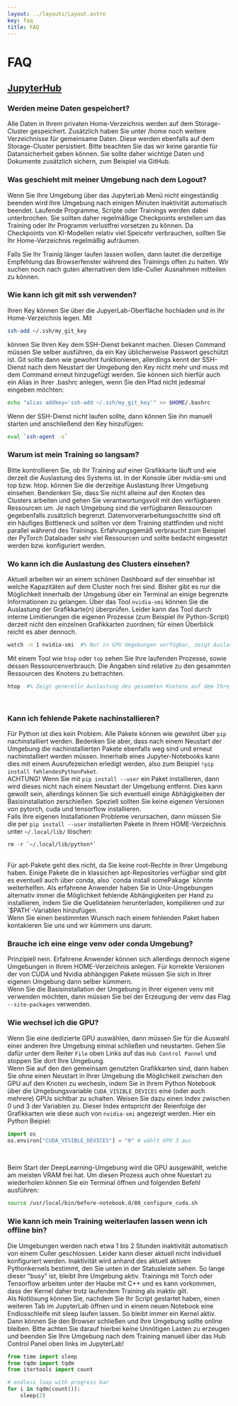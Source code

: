 ```yaml
---
layout: ../layouts/Layout.astro
key: faq
title: FAQ
---
```

# FAQ

## [JupyterHub](https://www.ki.fh-swf.de/jupyterhub)

### Werden meine Daten gespeichert?

Alle Daten in Ihrem privaten Home-Verzeichnis werden auf dem Storage-Cluster gespeichert. Zusätzlich haben Sie unter /home noch weitere Verzeichnisse für gemeinsame Daten. Diese werden ebenfalls auf dem Storage-Cluster persistiert. Bitte beachten Sie das wir keine garantie für Datansicherheit geben können. Sie sollte daher wichtige Daten und Dokumente zusätzlich sichern, zum Beispiel via GitHub.

### Was geschieht mit meiner Umgebung nach dem Logout?

Wenn Sie Ihre Umgebung über das JupyterLab Menü nicht eingeständig beenden wird Ihre Umgebung nach einigen Minuten Inaktivität automatisch beendet.
Laufende Programme, Scripte oder Trainings werden dabei unterbrochen. Sie sollten daher regelmäßige Checkpoints erstellen um das Training oder Ihr Programm verlustfrei vorsetzen zu können. Da Checkpoints von KI-Modellen relativ viel Speicehr verbrauchen, sollten Sie Ihr Home-Verzeichnis regelmäßig aufräumen.

Falls Sie Ihr Trainig länger laufen lassen wollen, dann lautet die derzeitige Empfehlung das Browserfenster während des Trainings offen zu halten.
Wir suchen noch nach guten alternativen dem Idle-Culler Ausnahmen mitteilen zu können.

### Wie kann ich git mit ssh verwenden?

Ihren Key können Sie über die JupyerLab-Oberfläche hochladen und in Ihr Home-Verzeichnis legen. Mit
```bash
ssh-add ~/.ssh/my_git_key
```
können Sie Ihren Key dem SSH-Dienst bekannt machen. Diesen Command müssen Sie selber ausführen, da ein Key üblicherweise Passwort geschützt ist.
Git sollte dann wie gewohnt funktionieren, allerdings kennt der SSH-Dienst nach dem Neustart der Umgebung den Key nicht mehr und muss mit dem Command erneut hinzugefügt werden. Sie können sich hierfür auch ein Alias in Ihrer .bashrc anlegen, wenn Sie den Pfad nicht jedesmal eingeben möchten:
```bash
echo "alias addkey='ssh-add ~/.ssh/my_git_key'" >> $HOME/.bashrc
```
Wenn der SSH-Dienst nicht laufen sollte, dann können Sie ihn manuell starten und anschließend den Key hinzufügen: 

```bash
eval `ssh-agent -s`
```

### Warum ist mein Training so langsam?

Bitte kontrollieren Sie, ob Ihr Training auf einer Grafikkarte läuft und wie derzeit die Auslastung des Systems ist.
In der Konsole über nvidia-smi und top bzw. htop. können Sie die derzeitige Auslastung Ihrer Umgebung einsehen.
Bendenken Sie, dass Sie nicht alleine auf den Knoten des Clusters arbeiten und gehen Sie verantwortungsvoll mit den verfügbaren Ressourcen um. 
Je nach Umgebung sind die verfügbaren Ressourcen gegebenfalls zusätzlich begrenzt. Datenvorverarbeitungsschritte sind oft ein häufiges Bottleneck und sollten vor dem Training stattfinden und nicht parallel während des Trainings. Erfahrungsgemäß verbraucht zum Beispiel der PyTorch Dataloader sehr viel Ressourcen und sollte bedacht eingesetzt werden bzw. konfiguriert werden.
</br>

### Wo kann ich die Auslastung des Clusters einsehen?

Aktuell arbeiten wir an einem schönen Dashboard auf der einsehbar ist welche Kapazitäten auf dem Cluster noch frei sind.
Bisher gibt es nur die Möglichkeit innerhalb der Umgebung über ein Terminal an einige begrenzte Informationen zu gelangen.
Über das Tool `nvidia-smi` können Sie die Auslastung der Grafikkarte(n) überprüfen. Leider kann das Tool durch interne Limitierungen die eigenen Prozesse (zum Beispiel ihr Python-Script) derzeit nicht den einzelnen Grafikkarten zuordnen; für einen Überblick reicht es aber dennoch.
```bash
watch -n 1 nvidia-smi  #% Nur in GPU Umgebungen verfügbar, zeigt Auslastung der verfügbaren GPUs (ohne Prozesse), aktualisiert alle 1 Sekunden. (Beenden über Strg+C)
```
Mit einem Tool wie `htop` oder `top` sehen Sie Ihre laufenden Prozesse, sowie dessen Ressourcenverbrauch. Die Angaben sind relative zu den gesammten Ressourcen des Knotens zu betrachten.
```bash
htop  #% Zeigt generelle Auslastung des gesammten Knotens auf dem Ihre Umgebung läuft, sowie ihre laufenden Prozesse. (Beenden über Strg+C)
```
</br>

### Kann ich fehlende Pakete nachinstallieren?
Für Python ist dies kein Problem. Alle Pakete können wie gewohnt über `pip` nachinstalliert werden. Bedenken Sie aber, dass nach einem Neustart der Umgebung die nachinstallierten Pakete ebenfalls weg sind und erneut nachinstalliert werden müssen.
Innerhalb eines Jupyter-Notebooks kann dies mit einem Ausrufezeichen erledigt werden, also zum Beispiel `!pip install fehlendesPythonPaket`.
</br>
ACHTUNG! Wenn Sie mit `pip install --user` ein Paket installieren, dann wird dieses nicht nach einem Neustart der Umgebung entfernt. Dies kann gewollt sein, allerdings können Sie sich eventuell einige Abhägigkeiten der Basisinstallation zerschießen. Speziell sollten Sie keine eigenen Versionen von pytorch, cuda und tensorflow installieren. 
</br>
Falls Ihre eigenen Installationen Probleme verursachen, dann müssen Sie die per  `pip install --user` installierten Pakete in Ihrem HOME-Verzeichnis unter `~/.local/lib/` löschen:
```shell
rm -r `~/.local/lib/python*`
```
</br>
Für apt-Pakete geht dies nicht, da Sie keine root-Rechte in Ihrer Umgebung haben. Einige Pakete die in klassichen apt-Repositories verfügbar sind gibt es eventuell auch über conda, also `conda install somePakage` könnte weiterhelfen.
Als erfahrene Anwender haben Sie in Unix-Umgebungen alternativ immer die Möglichkeit fehlende Abhängigkeiten per Hand zu installieren, indem Sie die Quelldateien herunterladen, kompilieren und zur `$PATH`-Variablen hinzufügen. 
</br>
Wenn Sie einen bestimmten Wunsch nach einem fehlenden Paket haben kontakieren Sie uns und wir kümmern uns darum.

### Brauche ich eine einge venv oder conda Umgebung?
Prinzipiell nein. Erfahrene Anwender können sich allerdings dennoch eigene Umgebungen in Ihrem HOME-Verzeichnis anlegen. Für korrekte Versionen der von CUDA und Nvidia abhängigen Pakete müssen Sie sich in Ihrer eigenen Umgebung dann selber kümmern. 
</br>
Wenn Sie die Basisinstallation der Umgebung in Ihrer eigenen venv mit verwenden möchten, dann müssen Sie bei der Erzeugung der venv das Flag `--site-packages` verwenden.
</br>

### Wie wechsel ich die GPU?
Wenn Sie eine dedizierte GPU auswählen, dann müssen Sie für die Auswahl einer anderen Ihre Umgebung einmal schließen und neustarten. Gehen Sie dafür unter dem Reiter `File` oben Links auf das `Hub Control Pannel` und stoppen Sie dort Ihre Umgebung.
</br>
Wenn Sie auf den den gemeinsam genutzten Grafikkarten sind, dann haben Sie ohne einen Neustart in Ihrer Umgebung die Möglichkeit zwischen den GPU auf den Knoten zu wechesln, indem Sie in Ihrem Python Notebook über die Umgebungsvariable `CUDA_VISIBLE_DEVICES` eine (oder auch mehrere) GPUs sichtbar zu schalten. Weisen Sie dazu einen Index zwischen 0 und 3 der Variablen zu. Dieser Index entspricht der Reienfolge der Grafikkarten wie diese auch von `nvidia-smi` angezeigt werden.
Hier ein Python Beipiel:
```python
import os
os.environ["CUDA_VISIBLE_DEVICES"] = "0" # wählt GPU 3 aus 
```
</br>

Beim Start der DeepLearning-Umgebung wird die GPU ausgewählt, welche am meisten VRAM frei hat. Um diesen Prozess auch ohne Nuestart zu wiederholen können Sie ein Terminal öffnen und folgenden Befehl ausführen:
```bash
source /usr/local/bin/before-notebook.d/80_configure_cuda.sh
```

### Wie kann ich mein Training weiterlaufen lassen wenn ich offline bin?

Die Umgebungen werden nach etwa 1 bis 2 Stunden inaktivität automatisch von einem Culler geschlossen. Leider kann dieser aktuell nicht individuell konfiguriert werden.
Inaktivität wird anhand des aktuell aktiven Pythonkernels bestimmt, den Sie unten in der Statusleiste sehen. So lange dieser "busy" ist, bleibt Ihre Umgebung aktiv.
Trainings mit Torch oder Tensorflow arbeiten unter der Haube mit C++ und es kann vorkommen, dass der Kernel daher trotz laufendem Training als inaktiv gilt.
</br>
Als Notlösung können Sie, nachdem Sie Ihr Script gestartet haben, einen weiteren Tab im JupyterLab öffnen und in einem neuen Notebook eine Endlosschleife mit sleep laufen lassen.
So bleibt immer ein Kernel aktiv. Dann können Sie den Browser schließen und Ihre Umgebung sollte online bleiben. Bitte achten Sie darauf hierbei keine Unnötigen Lasten zu erzeugen und beenden Sie Ihre Umgebung nach dem Training manuell über das Hub Control Panel oben links im JupyterLab! 

```python
from time import sleep
from tqdm import tqdm
from itertools import count

# endless loop with progress bar
for i in tqdm(count()):
    sleep(2)
```

